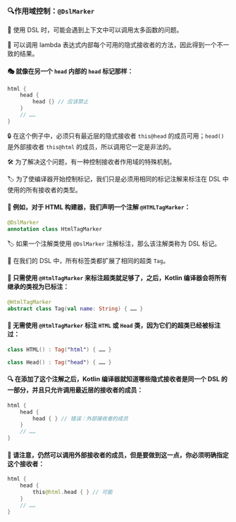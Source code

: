  

### 🔍作用域控制：`@DslMarker` 

🌟 使用 DSL 时，可能会遇到上下文中可以调用太多函数的问题。

🔧 可以调用 lambda 表达式内部每个可用的隐式接收者的方法，因此得到一个不一致的结果。

#### 🎭 就像在另一个 `head` 内部的 `head` 标记那样：

```kotlin
html {
    head {
        head {} // 应该禁止
    }
    // ……
}
```

🔒 在这个例子中，必须只有最近层的隐式接收者 `this@head` 的成员可用；`head()` 是外部接收者 `this@html` 的成员，所以调用它一定是非法的。

🛠️ 为了解决这个问题，有一种控制接收者作用域的特殊机制。

🏷️ 为了使编译器开始控制标记，我们只是必须用相同的标记注解来标注在 DSL 中使用的所有接收者的类型。

#### 🌈 例如，对于 HTML 构建器，我们声明一个注解 `@HTMLTagMarker`：

```kotlin
@DslMarker
annotation class HtmlTagMarker
```

🏷️ 如果一个注解类使用 `@DslMarker` 注解标注，那么该注解类称为 DSL 标记。

🌈 在我们的 DSL 中，所有标签类都扩展了相同的超类 `Tag`。

#### 🔧 只需使用 `@HtmlTagMarker` 来标注超类就足够了，之后，Kotlin 编译器会将所有继承的类视为已标注：

```kotlin
@HtmlTagMarker
abstract class Tag(val name: String) { …… }
```

#### 🎨 无需使用 `@HtmlTagMarker` 标注 `HTML` 或 `Head` 类，因为它们的超类已经被标注过：

```kotlin
class HTML() : Tag("html") { …… }

class Head() : Tag("head") { …… }
```

#### 🔍 在添加了这个注解之后，Kotlin 编译器就知道哪些隐式接收者是同一个 DSL 的一部分，并且只允许调用最近层的接收者的成员：

```kotlin
html {
    head {
        head { } // 错误：外部接收者的成员
    }
    // ……
}
```

#### 🚀 请注意，仍然可以调用外部接收者的成员，但是要做到这一点，你必须明确指定这个接收者：

```kotlin
html {
    head {
        this@html.head { } // 可能
    }
    // ……
}
```
